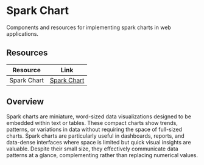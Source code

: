 # Spark Chart

Components and resources for implementing spark charts in web applications.

## Resources

| Resource | Link |
|---|---|
| Spark Chart | [Spark Chart](https://tremor.so/docs/visualizations/spark-chart) |

## Overview

Spark charts are miniature, word-sized data visualizations designed to be embedded within text or tables. These compact charts show trends, patterns, or variations in data without requiring the space of full-sized charts. Spark charts are particularly useful in dashboards, reports, and data-dense interfaces where space is limited but quick visual insights are valuable. Despite their small size, they effectively communicate data patterns at a glance, complementing rather than replacing numerical values. 